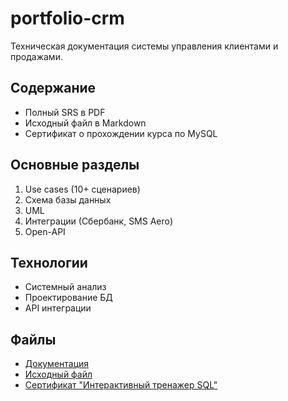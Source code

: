 # portfolio-crm

Техническая документация системы управления клиентами и продажами.

## Содержание
- Полный SRS в PDF
- Исходный файл в Markdown
- Сертификат о прохождении курса по MySQL

## Основные разделы
1. Use cases (10+ сценариев)
2. Схема базы данных
3. UML
4. Интеграции (Сбербанк, SMS Aero)
5. Open-API

## Технологии
- Системный анализ
- Проектирование БД
- API интеграции

## Файлы
- [Документация](SRS_CRM.pdf)
- [Исходный файл](CRM.md)
- [Сертификат "Интерактивный тренажер SQL"](stepik-certificate.pdf)
